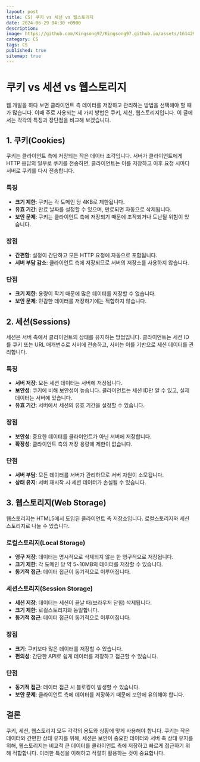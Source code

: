 ```yaml
---
layout: post
title: CS) 쿠키 vs 세션 vs 웹스토리지
date: 2024-06-29 04:30 +0900
description:
image: https://github.com/Kingsong97/Kingsong97.github.io/assets/161429740/edd4742f-109d-4d64-bc31-90c5da6a1f21
category: CS
tags: CS
published: true
sitemap: true
---
```


# 쿠키 vs 세션 vs 웹스토리지

웹 개발을 하다 보면 클라이언트 측 데이터를 저장하고 관리하는 방법을 선택해야 할 때가 많습니다. 이때 주로 사용되는 세 가지 방법은 쿠키, 세션, 웹스토리지입니다. 이 글에서는 각각의 특징과 장단점을 비교해 보겠습니다.

## 1. 쿠키(Cookies)

쿠키는 클라이언트 측에 저장되는 작은 데이터 조각입니다. 서버가 클라이언트에게 HTTP 응답의 일부로 쿠키를 전송하면, 클라이언트는 이를 저장하고 이후 요청 시마다 서버로 쿠키를 다시 전송합니다.

### 특징

- **크기 제한**: 쿠키는 각 도메인 당 4KB로 제한됩니다.
- **유효 기간**: 만료 날짜를 설정할 수 있으며, 만료되면 자동으로 삭제됩니다.
- **보안 문제**: 쿠키는 클라이언트 측에 저장되기 때문에 조작되거나 도난될 위험이 있습니다.

### 장점

- **간편함**: 설정이 간단하고 모든 HTTP 요청에 자동으로 포함됩니다.
- **서버 부담 감소**: 클라이언트 측에 저장되므로 서버의 저장소를 사용하지 않습니다.

### 단점

- **크기 제한**: 용량이 작기 때문에 많은 데이터를 저장할 수 없습니다.
- **보안 문제**: 민감한 데이터를 저장하기에는 적합하지 않습니다.

## 2. 세션(Sessions)

세션은 서버 측에서 클라이언트의 상태를 유지하는 방법입니다. 클라이언트는 세션 ID를 쿠키 또는 URL 매개변수로 서버에 전송하고, 서버는 이를 기반으로 세션 데이터를 관리합니다.

### 특징

- **서버 저장**: 모든 세션 데이터는 서버에 저장됩니다.
- **보안성**: 쿠키에 비해 보안성이 높습니다. 클라이언트는 세션 ID만 알 수 있고, 실제 데이터는 서버에 있습니다.
- **유효 기간**: 서버에서 세션의 유효 기간을 설정할 수 있습니다.

### 장점

- **보안성**: 중요한 데이터를 클라이언트가 아닌 서버에 저장합니다.
- **확장성**: 클라이언트 측의 저장 용량에 제한이 없습니다.

### 단점

- **서버 부담**: 모든 데이터를 서버가 관리하므로 서버 자원이 소모됩니다.
- **상태 유지**: 서버 재시작 시 세션 데이터가 손실될 수 있습니다.

## 3. 웹스토리지(Web Storage)

웹스토리지는 HTML5에서 도입된 클라이언트 측 저장소입니다. 로컬스토리지와 세션스토리지로 나눌 수 있습니다.

### 로컬스토리지(Local Storage)

- **영구 저장**: 데이터는 명시적으로 삭제되지 않는 한 영구적으로 저장됩니다.
- **크기 제한**: 각 도메인 당 약 5~10MB의 데이터를 저장할 수 있습니다.
- **동기적 접근**: 데이터 접근이 동기적으로 이루어집니다.

### 세션스토리지(Session Storage)

- **세션 저장**: 데이터는 세션이 끝날 때(브라우저 닫힘) 삭제됩니다.
- **크기 제한**: 로컬스토리지와 동일합니다.
- **동기적 접근**: 데이터 접근이 동기적으로 이루어집니다.

### 장점

- **크기**: 쿠키보다 많은 데이터를 저장할 수 있습니다.
- **편의성**: 간단한 API로 쉽게 데이터를 저장하고 접근할 수 있습니다.

### 단점

- **동기적 접근**: 데이터 접근 시 블로킹이 발생할 수 있습니다.
- **보안 문제**: 클라이언트 측에 데이터를 저장하기 때문에 보안에 유의해야 합니다.

## 결론

쿠키, 세션, 웹스토리지 모두 각각의 용도와 상황에 맞게 사용해야 합니다.
쿠키는 작은 데이터와 간편한 상태 유지를 위해, 세션은 보안이 중요한 데이터와 서버 측 상태 유지를 위해, 웹스토리지는 비교적 큰 데이터를 클라이언트 측에 저장하고 빠르게 접근하기 위해 적합합니다.
이러한 특성을 이해하고 적절히 활용하는 것이 중요합니다.
